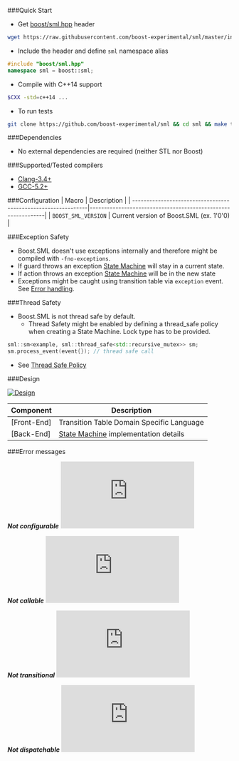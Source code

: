 ###Quick Start

* Get [boost/sml.hpp](https://raw.githubusercontent.com/boost-experimental/sml/master/include/boost/sml.hpp) header
```sh
wget https://raw.githubusercontent.com/boost-experimental/sml/master/include/boost/sml.hpp
```

* Include the header and define `sml` namespace alias
```cpp
#include "boost/sml.hpp"
namespace sml = boost::sml;
```

* Compile with C++14 support
```sh
$CXX -std=c++14 ...
```

* To run tests
```sh
git clone https://github.com/boost-experimental/sml && cd sml && make test
```

###Dependencies

* No external dependencies are required (neither STL nor Boost)

###Supported/Tested compilers

* [Clang-3.4+](https://travis-ci.org/boost-experimental/sml)
* [GCC-5.2+](https://travis-ci.org/boost-experimental/sml)

###Configuration
| Macro                                                         | Description                                                  |
| --------------------------------------------------------------|--------------------------------------------------------------|
| `BOOST_SML_VERSION`                                           | Current version of Boost.SML (ex. 1'0'0)                |


###Exception Safety

* Boost.SML doesn't use exceptions internally and therefore might be compiled with `-fno-exceptions`.
* If guard throws an exception [State Machine](user_guide.md##sm-state-machine) will stay in a current state.
* If action throws an exception [State Machine](user_guide.md##sm-state-machine) will be in the new state
* Exceptions might be caught using transition table via `exception` event. See [Error handling](tutorial.md#8-error-handling).

###Thread Safety

* Boost.SML is not thread safe by default.
  * Thread Safety might be enabled by defining a thread_safe policy when creating a State Machine. Lock type has to be provided.

```cpp
sml::sm<example, sml::thread_safe<std::recursive_mutex>> sm;
sm.process_event(event{}); // thread safe call
```

* See [Thread Safe Policy](user_guide.md#policies)

###Design

[![Design](images/sml.png)](images/sml.png)

| Component    | Description |
| ------------ | ----------- |
| [Front-End]  | Transition Table Domain Specific Language |
| [Back-End]   | [State Machine](user_guide.md##sm-state-machine) implementation details |

###Error messages

***Not configurable***
![CPP](https://raw.githubusercontent.com/boost-experimental/sml/master/example/errors/not_configurable.cpp)

***Not callable***
![CPP](https://raw.githubusercontent.com/boost-experimental/sml/master/example/errors/not_callable.cpp)

***Not transitional***
![CPP](https://raw.githubusercontent.com/boost-experimental/sml/master/example/errors/not_transitional.cpp)

***Not dispatchable***
![CPP](https://raw.githubusercontent.com/boost-experimental/sml/master/example/errors/not_dispatchable.cpp)

[Boost.MSM-eUML]: http://www.boost.org/doc/libs/1_60_0/libs/msm/doc/HTML/ch03s04.html
[Boost.MSM3-eUML2]: https://htmlpreview.github.io/?https://raw.githubusercontent.com/boostorg/msm/msm3/doc/HTML/ch03s05.html
[Boost.Statechart]: http://www.boost.org/doc/libs/1_60_0/libs/statechart/doc/tutorial.html
